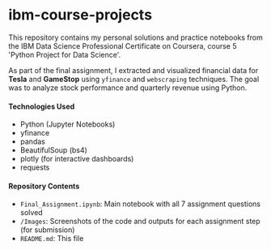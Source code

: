 # ibm-course-projects
This repository contains my personal solutions and practice notebooks from the IBM Data Science Professional Certificate on Coursera, course 5 'Python Project for Data Science'.

As part of the final assignment, I extracted and visualized financial data for **Tesla** and **GameStop** using `yfinance` and `webscraping` techniques. The goal was to analyze stock performance and quarterly revenue using Python.

#### Technologies Used

- Python (Jupyter Notebooks)
- yfinance
- pandas
- BeautifulSoup (bs4)
- plotly (for interactive dashboards)
- requests

#### Repository Contents

- `Final_Assignment.ipynb`: Main notebook with all 7 assignment questions solved
- `/Images`: Screenshots of the code and outputs for each assignment step (for submission)
- `README.md`: This file
